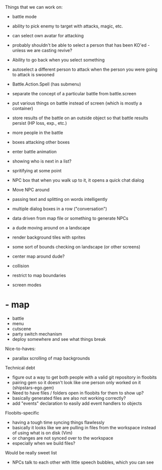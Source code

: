 Things that we can work on:

 - battle mode

  - ability to pick enemy to target with attacks, magic, etc.
   - can select own avatar for attacking
   - probably shouldn't be able to select a person that has been KO'ed
    - unless we are casting revive?
   - Ability to go back when you select something

  - autoselect a different person to attack when the person you were going to attack is swooned

  - Battle.Action.Spell (has submenu)

  - separate the concept of a particular battle from battle.screen
   - put various things on battle instead of screen (which is mostly a container)
   - store results of the battle on an outside object
     so that battle results persist (HP loss, exp., etc.)

  - more people in the battle
   - boxes attacking other boxes

  - enter battle animation

  - showing who is next in a list?
  - spritifying at some point

 - NPC box that when you walk up to it, it opens a quick chat dialog
  - Move NPC around
  - passing text and splitting on words intelligently
  - multiple dialog boxes in a row ("conversation")
  - data driven from map file or something to generate NPCs

 - a dude moving around on a landscape
  - render background tiles with sprites
  - some sort of bounds checking on landscape (or other screens)
  - center map around dude?
  - collision
  - restrict to map boundaries
 - screen modes
#  - map
   - battle
   - menu
   - cutscene
  - party switch mechanism
  - deploy somewhere and see what things break

 Nice-to-haves:
  - parallax scrolling of map backgrounds

 Technical debt
  - figure out a way to get both people with a valid git repository in floobits
  - pairing gem so it doesn't look like one person only worked on it (shipstars-ego.gem)
  - Need to have files / folders open in floobits for them to show up?
   - basically generated files are also not working correctly?
   - add "events" declaration to easily add event handlers to objects

 Floobits-specific
  - having a tough time syncing things flawlessly
   - basically it looks like we are pulling in files from the workspace instead of using what is on disk (Vim)
   - or changes are not synced over to the workspace
   - especially when we build files?


 Would be really sweet list
  - NPCs talk to each other with little speech bubbles, which you can see

